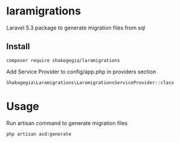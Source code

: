 # laramigrations
Laravel 5.3 package to generate migration files from sql

## Install
```
composer require shakogegia/laramigrations
```

Add Service Provider to config/app.php in providers section
```
Shakogegia\Laramigrations\LaramigrationsServiceProvider::class
```

# Usage
Run artisan command to generate migration files
```
php artisan asd:generate
```
